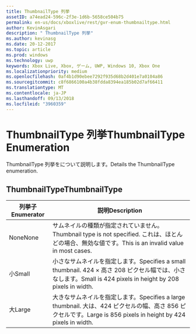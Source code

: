 ```yaml
---
title: ThumbnailType 列挙
assetID: a74ead24-596c-2f3e-1d6b-5658ce504b75
permalink: en-us/docs/xboxlive/rest/gvr-enum-thumbnailtype.html
author: KevinAsgari
description: " ThumbnailType 列挙"
ms.author: kevinasg
ms.date: 20-12-2017
ms.topic: article
ms.prod: windows
ms.technology: uwp
keywords: Xbox Live, Xbox, ゲーム, UWP, Windows 10, Xbox One
ms.localizationpriority: medium
ms.openlocfilehash: 0af4b1d90ebee7292f935d68b2d401e7a0104a86
ms.sourcegitcommit: c8f6866100a4b38fdda8394ea185b02d7af66411
ms.translationtype: MT
ms.contentlocale: ja-JP
ms.lasthandoff: 09/13/2018
ms.locfileid: "3960359"
---
```

# <a name="thumbnailtype-enumeration"></a><span data-ttu-id="1ef58-104">ThumbnailType 列挙</span><span class="sxs-lookup"><span data-stu-id="1ef58-104">ThumbnailType Enumeration</span></span>
<span data-ttu-id="1ef58-105">ThumbnailType 列挙をについて説明します。</span><span class="sxs-lookup"><span data-stu-id="1ef58-105">Details the ThumbnailType enumeration.</span></span> 
<a id="ID4ER"></a>

 
## <a name="thumbnailtype"></a><span data-ttu-id="1ef58-106">ThumbnailType</span><span class="sxs-lookup"><span data-stu-id="1ef58-106">ThumbnailType</span></span>
 
| <b><span data-ttu-id="1ef58-107">列挙子</span><span class="sxs-lookup"><span data-stu-id="1ef58-107">Enumerator</span></span></b>| <b><span data-ttu-id="1ef58-108">説明</span><span class="sxs-lookup"><span data-stu-id="1ef58-108">Description</span></span></b>| 
| --- | --- | 
| <span data-ttu-id="1ef58-109">None</span><span class="sxs-lookup"><span data-stu-id="1ef58-109">None</span></span>| <span data-ttu-id="1ef58-110">サムネイルの種類が指定されていません。</span><span class="sxs-lookup"><span data-stu-id="1ef58-110">Thumbnail type is not specified.</span></span> <span data-ttu-id="1ef58-111">これは、ほとんどの場合、無効な値です。</span><span class="sxs-lookup"><span data-stu-id="1ef58-111">This is an invalid value in most cases.</span></span>| 
| <span data-ttu-id="1ef58-112">小</span><span class="sxs-lookup"><span data-stu-id="1ef58-112">Small</span></span>| <span data-ttu-id="1ef58-113">小さなサムネイルを指定します。</span><span class="sxs-lookup"><span data-stu-id="1ef58-113">Specifies a small thumbnail.</span></span> <span data-ttu-id="1ef58-114">424 × 高さ 208 ピクセル幅では、小さなします。</span><span class="sxs-lookup"><span data-stu-id="1ef58-114">Small is 424 pixels in height by 208 pixels in width.</span></span>| 
| <span data-ttu-id="1ef58-115">大</span><span class="sxs-lookup"><span data-stu-id="1ef58-115">Large</span></span>| <span data-ttu-id="1ef58-116">大きなサムネイルを指定します。</span><span class="sxs-lookup"><span data-stu-id="1ef58-116">Specifies a large thumbnail.</span></span> <span data-ttu-id="1ef58-117">大は、424 ピクセルの幅、高さ 856 ピクセルです。</span><span class="sxs-lookup"><span data-stu-id="1ef58-117">Large is 856 pixels in height by 424 pixels in width.</span></span>| 
  